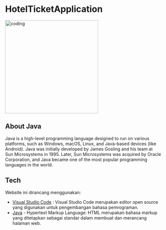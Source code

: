 # HotelTicketApplication

<img align="top" alt="coding" width="300px" align="center" src="https://logowik.com/content/uploads/images/java1655.logowik.com.webp">

## About Java
Java is a high-level programming language designed to run on various platforms, such as Windows, macOS, Linux, and Java-based devices (like Android). Java was initially developed by James Gosling and his team at Sun Microsystems in 1995. Later, Sun Microsystems was acquired by Oracle Corporation, and Java became one of the most popular programming languages in the world.

## Tech
Website ini dirancang menggunakan:
- [Visual Studio Code](https://developer.android.com/studio) : Visual Studio Code merupakan editor open source yang digunakan untuk pengembangan bahasa pemrograman.
- [Java](https://www.java.com/) - Hypertext Markup Language: HTML merupakan bahasa markup yang ditetapkan sebagai standar dalam membuat dan merancang halaman web.
